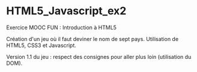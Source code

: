 # HTML5_Javascript_ex2
Exercice MOOC FUN : Introduction à HTML5

Création d'un jeu où il faut deviner le nom de sept pays. Utilisation de HTML5, CSS3 et Javascript.

Version 1.1 du jeu : respect des consignes pour aller plus loin (utilisation du DOM).

